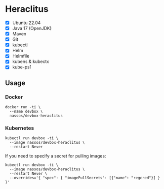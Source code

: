 #  Heraclitus
- [x] Ubuntu 22.04
- [x] Java 17 (OpenJDK)
- [x] Maven
- [x] Git
- [x] kubectl
- [x] Helm
- [x] Helmfile
- [x] kubens & kubectx
- [x] kube-ps1

## Usage
### Docker
```shell
docker run -ti \
  --name devbox \
  nassos/devbox-heraclitus
```

### Kubernetes
```shell
kubectl run devbox -ti \
  --image nassos/devbox-heraclitus \
  --restart Never
```

If you need to specify a secret for pulling images:
```shell
kubectl run devbox -ti \
  --image nassos/devbox-heraclitus \
  --restart Never \
  --overrides='{ "spec": { "imagePullSecrets": [{"name": "regcred"}] } }'
```
